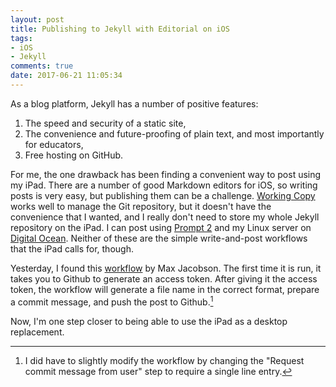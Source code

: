 ```yaml
---
layout: post
title: Publishing to Jekyll with Editorial on iOS
tags: 
- iOS
- Jekyll
comments: true
date: 2017-06-21 11:05:34
---
```


As a blog platform, Jekyll has a number of positive features: 

1. The speed and security of a static site,
2. The convenience and future-proofing of plain text, and most importantly for educators,
3. Free hosting on GitHub.

For me, the one drawback has been finding a convenient way to post using my iPad. There are a number of good Markdown editors for iOS, so writing posts is very easy, but publishing them can be a challenge. [Working Copy](https://appsto.re/us/xONC1.i) works well to manage the Git repository, but it doesn't have the convenience that I wanted, and I really don't need to store my whole Jekyll repository on the iPad. I can post using [Prompt 2](https://appsto.re/us/PTVR2.i) and my Linux server on [Digital Ocean](https://www.digitalocean.com/).  Neither of these are the simple write-and-post workflows that the iPad calls for, though.

Yesterday, I found this [workflow](http://www.editorial-workflows.com/workflow/5838419494174720/XyeFJfsyXwE) by Max Jacobson. The first time it is run, it takes you to Github to generate an access token. After giving it the access token, the workflow will generate a file name in the correct format, prepare a commit message, and push the post to Github.[^1]

Now, I'm one step closer to being able to use the iPad as a desktop replacement.



[^1]: I did have to slightly modify the workflow by changing the "Request commit message from user" step to require a single line entry.
